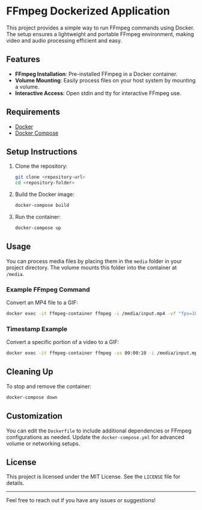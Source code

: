 # FFmpeg Dockerized Application

This project provides a simple way to run FFmpeg commands using Docker. The setup ensures a lightweight and portable FFmpeg environment, making video and audio processing efficient and easy.

## Features
- **FFmpeg Installation**: Pre-installed FFmpeg in a Docker container.
- **Volume Mounting**: Easily process files on your host system by mounting a volume.
- **Interactive Access**: Open stdin and tty for interactive FFmpeg use.

## Requirements
- [Docker](https://www.docker.com/)
- [Docker Compose](https://docs.docker.com/compose/)

## Setup Instructions
1. Clone the repository:
   ```bash
   git clone <repository-url>
   cd <repository-folder>
   ```

2. Build the Docker image:
   ```bash
   docker-compose build
   ```

3. Run the container:
   ```bash
   docker-compose up
   ```

## Usage
You can process media files by placing them in the `media` folder in your project directory. The volume mounts this folder into the container at `/media`.

### Example FFmpeg Command
Convert an MP4 file to a GIF:
```bash
docker exec -it ffmpeg-container ffmpeg -i /media/input.mp4 -vf "fps=10,scale=320:-1:flags=lanczos" -c:v gif /media/output.gif
```

### Timestamp Example
Convert a specific portion of a video to a GIF:
```bash
docker exec -it ffmpeg-container ffmpeg -ss 00:00:10 -i /media/input.mp4 -t 5 -vf "fps=10,scale=320:-1:flags=lanczos" -c:v gif /media/output.gif
```

## Cleaning Up
To stop and remove the container:
```bash
docker-compose down
```

## Customization
You can edit the `Dockerfile` to include additional dependencies or FFmpeg configurations as needed. Update the `docker-compose.yml` for advanced volume or networking setups.

## License
This project is licensed under the MIT License. See the `LICENSE` file for details.

---

Feel free to reach out if you have any issues or suggestions!
